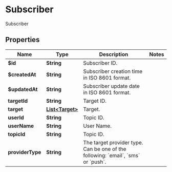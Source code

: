 

# Subscriber

Subscriber

## Properties

| Name | Type | Description | Notes |
|------------ | ------------- | ------------- | -------------|
|**$id** | **String** | Subscriber ID. |  |
|**$createdAt** | **String** | Subscriber creation time in ISO 8601 format. |  |
|**$updatedAt** | **String** | Subscriber update date in ISO 8601 format. |  |
|**targetId** | **String** | Target ID. |  |
|**target** | [**List&lt;Target&gt;**](Target.md) | Target. |  |
|**userId** | **String** | Topic ID. |  |
|**userName** | **String** | User Name. |  |
|**topicId** | **String** | Topic ID. |  |
|**providerType** | **String** | The target provider type. Can be one of the following: &#x60;email&#x60;, &#x60;sms&#x60; or &#x60;push&#x60;. |  |



